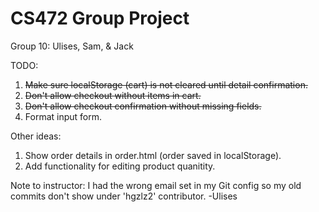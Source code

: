 # CS472 Group Project 
Group 10: Ulises, Sam, & Jack

TODO:
1. ~~Make sure localStorage (cart) is not cleared until detail confirmation.~~
2. ~~Don't allow checkout without items in cart.~~
3. ~~Don't allow checkout confirmation without missing fields.~~
4. Format input form.

Other ideas:
1. Show order details in order.html (order saved in localStorage).
2. Add functionality for editing product quanitity.


Note to instructor: I had the wrong email set in my Git config so my old commits don't show under 'hgzlz2' contributor. -Ulises
